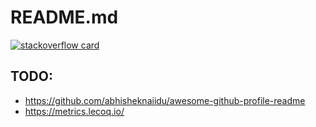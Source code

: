 # README.md

[![stackoverflow card](https://readme-components.vercel.app/api?component=stackoverflow&stackoverflowid=22656)](https://github.com/harish-sethuraman/readme-components)


## TODO: 

- https://github.com/abhisheknaiidu/awesome-github-profile-readme
- https://metrics.lecoq.io/